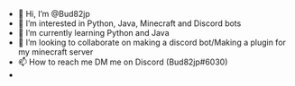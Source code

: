 - 👋 Hi, I’m @Bud82jp
- 👀 I’m interested in Python, Java, Minecraft and Discord bots
- 🌱 I’m currently learning Python and Java
- 💞️ I’m looking to collaborate on making a discord bot/Making a plugin for my minecraft server
- 📫 How to reach me DM me on Discord (Bud82jp#6030)
- 
